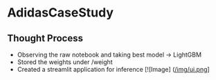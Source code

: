 # AdidasCaseStudy

## Thought Process
- Observing the raw notebook and taking best model -> LightGBM
- Stored the weights under /weight
- Created a streamlit application for inference
[![Image] ([/img/ui.png](https://github.com/vishal0143/AdidasCaseStudy/blob/main/imgs/ui.png, "StreamLit UI")]
